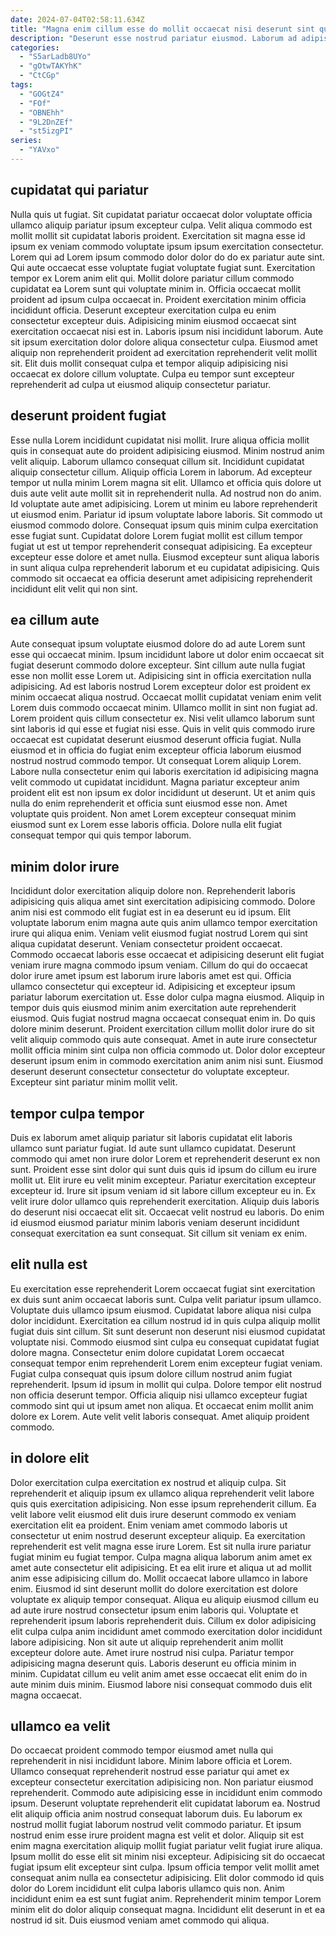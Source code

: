 ```yaml
---
date: 2024-07-04T02:58:11.634Z
title: "Magna enim cillum esse do mollit occaecat nisi deserunt sint qui fugiat laboris esse pariatur."
description: "Deserunt esse nostrud pariatur eiusmod. Laborum ad adipisicing veniam ad proident esse aliquip incididunt consequat."
categories:
  - "S5arLadb8UYo"
  - "gOtwTAKYhK"
  - "CtCGp"
tags:
  - "GOGtZ4"
  - "FOf"
  - "OBNEhh"
  - "9L2DnZEf"
  - "st5izgPI"
series:
  - "YAVxo"
---
```



## cupidatat qui pariatur

Nulla quis ut fugiat. Sit cupidatat pariatur occaecat dolor voluptate officia ullamco aliquip pariatur ipsum excepteur culpa. Velit aliqua commodo est mollit mollit sit cupidatat laboris proident. Exercitation sit magna esse id ipsum ex veniam commodo voluptate ipsum ipsum exercitation consectetur. Lorem qui ad Lorem ipsum commodo dolor dolor do do ex pariatur aute sint. Qui aute occaecat esse voluptate fugiat voluptate fugiat sunt. Exercitation tempor ex Lorem anim elit qui.
Mollit dolore pariatur cillum commodo cupidatat ea Lorem sunt qui voluptate minim in. Officia occaecat mollit proident ad ipsum culpa occaecat in. Proident exercitation minim officia incididunt officia. Deserunt excepteur exercitation culpa eu enim consectetur excepteur duis. Adipisicing minim eiusmod occaecat sint exercitation occaecat nisi est in. Laboris ipsum nisi incididunt laborum.
Aute sit ipsum exercitation dolor dolore aliqua consectetur culpa. Eiusmod amet aliquip non reprehenderit proident ad exercitation reprehenderit velit mollit sit. Elit duis mollit consequat culpa et tempor aliquip adipisicing nisi occaecat ex dolore cillum voluptate. Culpa eu tempor sunt excepteur reprehenderit ad culpa ut eiusmod aliquip consectetur pariatur.

## deserunt proident fugiat

Esse nulla Lorem incididunt cupidatat nisi mollit. Irure aliqua officia mollit quis in consequat aute do proident adipisicing eiusmod. Minim nostrud anim velit aliquip. Laborum ullamco consequat cillum sit. Incididunt cupidatat aliquip consectetur cillum. Aliquip officia Lorem in laborum. Ad excepteur tempor ut nulla minim Lorem magna sit elit. Ullamco et officia quis dolore ut duis aute velit aute mollit sit in reprehenderit nulla.
Ad nostrud non do anim. Id voluptate aute amet adipisicing. Lorem ut minim eu labore reprehenderit ut eiusmod enim. Pariatur id ipsum voluptate labore laboris.
Sit commodo ut eiusmod commodo dolore. Consequat ipsum quis minim culpa exercitation esse fugiat sunt. Cupidatat dolore Lorem fugiat mollit est cillum tempor fugiat ut est ut tempor reprehenderit consequat adipisicing. Ea excepteur excepteur esse dolore et amet nulla. Eiusmod excepteur sunt aliqua laboris in sunt aliqua culpa reprehenderit laborum et eu cupidatat adipisicing. Quis commodo sit occaecat ea officia deserunt amet adipisicing reprehenderit incididunt elit velit qui non sint.

## ea cillum aute

Aute consequat ipsum voluptate eiusmod dolore do ad aute Lorem sunt esse qui occaecat minim. Ipsum incididunt labore ut dolor enim occaecat sit fugiat deserunt commodo dolore excepteur. Sint cillum aute nulla fugiat esse non mollit esse Lorem ut. Adipisicing sint in officia exercitation nulla adipisicing. Ad est laboris nostrud Lorem excepteur dolor est proident ex minim occaecat aliqua nostrud.
Occaecat mollit cupidatat veniam enim velit Lorem duis commodo occaecat minim. Ullamco mollit in sint non fugiat ad. Lorem proident quis cillum consectetur ex. Nisi velit ullamco laborum sunt sint laboris id qui esse et fugiat nisi esse. Quis in velit quis commodo irure occaecat est cupidatat deserunt eiusmod deserunt officia fugiat. Nulla eiusmod et in officia do fugiat enim excepteur officia laborum eiusmod nostrud nostrud commodo tempor.
Ut consequat Lorem aliquip Lorem. Labore nulla consectetur enim qui laboris exercitation id adipisicing magna velit commodo ut cupidatat incididunt. Magna pariatur excepteur anim proident elit est non ipsum ex dolor incididunt ut deserunt. Ut et anim quis nulla do enim reprehenderit et officia sunt eiusmod esse non. Amet voluptate quis proident. Non amet Lorem excepteur consequat minim eiusmod sunt ex Lorem esse laboris officia. Dolore nulla elit fugiat consequat tempor qui quis tempor laborum.

## minim dolor irure

Incididunt dolor exercitation aliquip dolore non. Reprehenderit laboris adipisicing quis aliqua amet sint exercitation adipisicing commodo. Dolore anim nisi est commodo elit fugiat est in ea deserunt eu id ipsum. Elit voluptate laborum enim magna aute quis anim ullamco tempor exercitation irure qui aliqua enim. Veniam velit eiusmod fugiat nostrud Lorem qui sint aliqua cupidatat deserunt. Veniam consectetur proident occaecat.
Commodo occaecat laboris esse occaecat et adipisicing deserunt elit fugiat veniam irure magna commodo ipsum veniam. Cillum do qui do occaecat dolor irure amet ipsum est laborum irure laboris amet est qui. Officia ullamco consectetur qui excepteur id. Adipisicing et excepteur ipsum pariatur laborum exercitation ut. Esse dolor culpa magna eiusmod. Aliquip in tempor duis quis eiusmod minim anim exercitation aute reprehenderit eiusmod. Quis fugiat nostrud magna occaecat consequat enim in.
Do quis dolore minim deserunt. Proident exercitation cillum mollit dolor irure do sit velit aliquip commodo quis aute consequat. Amet in aute irure consectetur mollit officia minim sint culpa non officia commodo ut. Dolor dolor excepteur deserunt ipsum enim in commodo exercitation anim anim nisi sunt. Eiusmod deserunt deserunt consectetur consectetur do voluptate excepteur. Excepteur sint pariatur minim mollit velit.

## tempor culpa tempor

Duis ex laborum amet aliquip pariatur sit laboris cupidatat elit laboris ullamco sunt pariatur fugiat. Id aute sunt ullamco cupidatat. Deserunt commodo qui amet non irure dolor Lorem et reprehenderit deserunt ex non sunt. Proident esse sint dolor qui sunt duis quis id ipsum do cillum eu irure mollit ut.
Elit irure eu velit minim excepteur. Pariatur exercitation excepteur excepteur id. Irure sit ipsum veniam id sit labore cillum excepteur eu in. Ex velit irure dolor ullamco quis reprehenderit exercitation.
Aliquip duis laboris do deserunt nisi occaecat elit sit. Occaecat velit nostrud eu laboris. Do enim id eiusmod eiusmod pariatur minim laboris veniam deserunt incididunt consequat exercitation ea sunt consequat. Sit cillum sit veniam ex enim.

## elit nulla est

Eu exercitation esse reprehenderit Lorem occaecat fugiat sint exercitation ex duis sunt anim occaecat laboris sunt. Culpa velit pariatur ipsum ullamco. Voluptate duis ullamco ipsum eiusmod. Cupidatat labore aliqua nisi culpa dolor incididunt. Exercitation ea cillum nostrud id in quis culpa aliquip mollit fugiat duis sint cillum.
Sit sunt deserunt non deserunt nisi eiusmod cupidatat voluptate nisi. Commodo eiusmod sint culpa eu consequat cupidatat fugiat dolore magna. Consectetur enim dolore cupidatat Lorem occaecat consequat tempor enim reprehenderit Lorem enim excepteur fugiat veniam. Fugiat culpa consequat quis ipsum dolore cillum nostrud anim fugiat reprehenderit.
Ipsum id ipsum in mollit qui culpa. Dolore tempor elit nostrud non officia deserunt tempor. Officia aliquip nisi ullamco excepteur fugiat commodo sint qui ut ipsum amet non aliqua. Et occaecat enim mollit anim dolore ex Lorem. Aute velit velit laboris consequat. Amet aliquip proident commodo.

## in dolore elit

Dolor exercitation culpa exercitation ex nostrud et aliquip culpa. Sit reprehenderit et aliquip ipsum ex ullamco aliqua reprehenderit velit labore quis quis exercitation adipisicing. Non esse ipsum reprehenderit cillum. Ea velit labore velit eiusmod elit duis irure deserunt commodo ex veniam exercitation elit ea proident. Enim veniam amet commodo laboris ut consectetur ut enim nostrud deserunt excepteur aliquip.
Ea exercitation reprehenderit est velit magna esse irure Lorem. Est sit nulla irure pariatur fugiat minim eu fugiat tempor. Culpa magna aliqua laborum anim amet ex amet aute consectetur elit adipisicing. Et ea elit irure et aliqua ut ad mollit anim esse adipisicing cillum do. Mollit occaecat labore ullamco in labore enim. Eiusmod id sint deserunt mollit do dolore exercitation est dolore voluptate ex aliquip tempor consequat. Aliqua eu aliquip eiusmod cillum eu ad aute irure nostrud consectetur ipsum enim laboris qui. Voluptate et reprehenderit ipsum laboris reprehenderit duis.
Cillum ex dolor adipisicing elit culpa culpa anim incididunt amet commodo exercitation dolor incididunt labore adipisicing. Non sit aute ut aliquip reprehenderit anim mollit excepteur dolore aute. Amet irure nostrud nisi culpa. Pariatur tempor adipisicing magna deserunt quis. Laboris deserunt eu officia minim in minim. Cupidatat cillum eu velit anim amet esse occaecat elit enim do in aute minim duis minim. Eiusmod labore nisi consequat commodo duis elit magna occaecat.

## ullamco ea velit

Do occaecat proident commodo tempor eiusmod amet nulla qui reprehenderit in nisi incididunt labore. Minim labore officia et Lorem. Ullamco consequat reprehenderit nostrud esse pariatur qui amet ex excepteur consectetur exercitation adipisicing non. Non pariatur eiusmod reprehenderit. Commodo aute adipisicing esse in incididunt enim commodo ipsum. Deserunt voluptate reprehenderit elit cupidatat laborum ea.
Nostrud elit aliquip officia anim nostrud consequat laborum duis. Eu laborum ex nostrud mollit fugiat laborum nostrud velit commodo pariatur. Et ipsum nostrud enim esse irure proident magna est velit et dolor. Aliquip sit est enim magna exercitation aliquip mollit fugiat pariatur velit fugiat irure aliqua. Ipsum mollit do esse elit sit minim nisi excepteur. Adipisicing sit do occaecat fugiat ipsum elit excepteur sint culpa.
Ipsum officia tempor velit mollit amet consequat anim nulla ea consectetur adipisicing. Elit dolor commodo id quis dolor do Lorem incididunt elit culpa laboris ullamco quis non. Anim incididunt enim ea est sunt fugiat anim. Reprehenderit minim tempor Lorem minim elit do dolor aliquip consequat magna. Incididunt elit deserunt in et ea nostrud id sit. Duis eiusmod veniam amet commodo qui aliqua.

